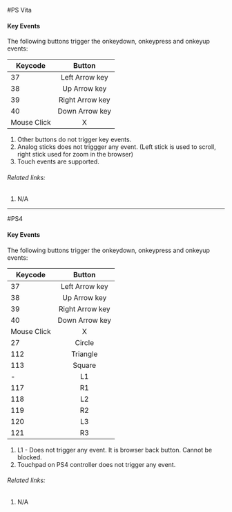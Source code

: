 #PS Vita

#### Key Events
The following buttons trigger the onkeydown, onkeypress  and onkeyup events:

| Keycode        | Button|
| ------------- |:-------------:|
| 37 | Left Arrow key |
| 38 | Up Arrow key |
| 39 | Right Arrow key |
| 40 | Down Arrow key |
| Mouse Click | X |

1. Other buttons do not trigger key events.
2. Analog sticks does not triggger any event. (Left stick is used to scroll, right stick used for zoom in the browser)
3. Touch events are supported.

###### Related links:
1. N/A


---

#PS4

#### Key Events
The following buttons trigger the onkeydown, onkeypress  and onkeyup events:

| Keycode        | Button|
| ------------- |:-------------:|
| 37 | Left Arrow key |
| 38 | Up Arrow key |
| 39 | Right Arrow key |
| 40 | Down Arrow key |
| Mouse Click | X |
| 27 | Circle |
| 112 | Triangle |
| 113 | Square  |
| - | L1  |
| 117 | R1  |
| 118 | L2  |
| 119 | R2  |
| 120 | L3  |
| 121 | R3  |

1. L1 - Does not trigger any event. It is browser back button. Cannot be blocked.
2. Touchpad on PS4 controller does not trigger any event.

###### Related links:
1. N/A
